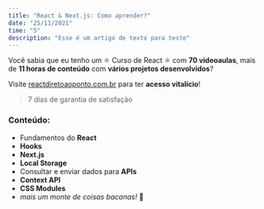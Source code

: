 ```yaml
---
title: "React & Next.js: Como aprender?"
date: "25/11/2021"
time: "5"
description: "Esse é um artigo de texto para teste"
---
```


Você sabia que eu tenho um ⚛️ Curso de React ⚛️ com
**70 videoaulas**, mais de **11 horas de conteúdo** com
**vários projetos desenvolvidos**?

Visite [reactdiretoaoponto.com.br](https://www.reactdiretoaoponto.com.br/)
para ter **acesso vitalício**!

> 7 dias de garantia de satisfação

### Conteúdo:

- Fundamentos do **React**
- **Hooks**
- **Next.js**
- **Local Storage**
- Consultar e enviar dados para **APIs**
- **Context API**
- **CSS Modules**
- _mais um monte de coisas bacanas!_ 🤩
